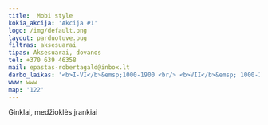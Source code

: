 ```yaml
---
title: 	Mobi style
kokia_akcija: 'Akcija #1'
logo: /img/default.png
layout: parduotuve.pug
filtras: aksesuarai
tipas: Aksesuarai, dovanos
tel: +370 639 46358
mail: epastas-robertagald@inbox.lt
darbo_laikas: '<b>I-VI</b>&emsp;1000-1900 <br/> <b>VII</b>&emsp; 1000-1600'
www: www
map: '122'
---
```

Ginklai, medžioklės įrankiai